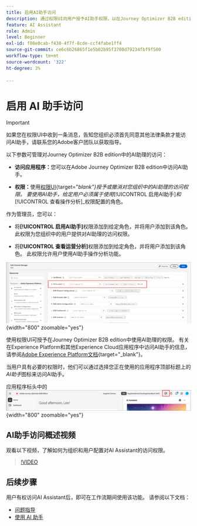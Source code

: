 ```yaml
---
title: 启用AI助手访问
description: 通过权限UI向用户授予AI助手权限，以在Journey Optimizer B2B edition中启用访问权限。
feature: AI Assistant
role: Admin
level: Beginner
exl-id: f08e0cab-f430-4f7f-8cde-ccf4fabe1ff4
source-git-commit: ce6c6b26865f1e5b02b95f3700d79234fbf9f500
workflow-type: tm+mt
source-wordcount: '322'
ht-degree: 3%

---
```


# 启用 AI 助手访问

>[!IMPORTANT]
>
>如果您在权限UI中收到一条消息，告知您组织必须首先同意其他法律条款才能访问AI助手，请联系您的Adobe客户团队以获取指导。

以下参数可管理对Journey Optimizer B2B edition中的AI助理的访问：

* **访问应用程序：**&#x200B;您可以在Adobe Journey Optimizer B2B edition中访问AI助手。

* **权限：**&#x200B;使用[权限UI](https://experienceleague.adobe.com/en/docs/experience-platform/access-control/abac/permissions-ui/permissions){target="_blank"}授予或撤消对您组织中的AI助理的访问权限。 要使用AI助手，给定用户必须属于使用&#x200B;_[!UICONTROL 启用AI助手]_&#x200B;和&#x200B;_[!UICONTROL 查看操作分析]_&#x200B;权限配置的角色。

作为管理员，您可以：

* 将&#x200B;**[!UICONTROL 启用AI助手]**&#x200B;权限添加到给定角色，并将用户添加到该角色。 此权限为您组织中的用户提供对AI助理的访问权限。

* 将&#x200B;**[!UICONTROL 查看运营分析]**&#x200B;权限添加到给定角色，并将用户添加到该角色。 此权限允许用户使用AI助手操作分析功能。

![分配AI助手权限](./assets/ai-assistant-permissions.png){width="800" zoomable="yes"}

使用权限UI可授予在Journey Optimizer B2B edition中使用AI助理的权限。 有关在Experience Platform和其他Experience Cloud应用程序中访问AI助手的信息，请参阅[Adobe Experience Platform文档](https://experienceleague.adobe.com/en/docs/experience-platform/ai-assistant/access){target="_blank"}。

当用户具有必要的权限时，他们可以通过选择您正在使用的应用程序顶部标题上的&#x200B;_AI助手_&#x200B;图标来访问AI助手。

应用程序标头中的![AI助手图标](./assets/ai-assistant-icon-header.png){width="800" zoomable="yes"}

## AI助手访问概述视频

观看以下视频，了解如何为组织和用户配置对AI Assistant的访问权限。

>[!VIDEO](https://video.tv.adobe.com/v/3436470/?learn=on)

## 后续步骤

用户有权访问AI Assistant后，即可在工作流期间使用该功能。 请参阅以下文档：

* [问题指导](./question-guidance.md)
* [使用 AI 助手](./use-ai-assistant.md)
